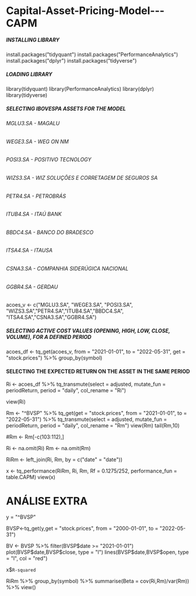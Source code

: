 # Capital-Asset-Pricing-Model---CAPM

##### *INSTALLING LIBRARY*
install.packages("tidyquant")
install.packages("PerformanceAnalytics")
install.packages("dplyr")
install.packages("tidyverse")

##### *LOADING LIBRARY*
library(tidyquant)
library(PerformanceAnalytics)
library(dplyr)
library(tidyverse)

##### *SELECTING IBOVESPA ASSETS FOR THE MODEL*
###### *MGLU3.SA - MAGALU*
###### *WEGE3.SA - WEG ON NM*
###### *POSI3.SA - POSITIVO TECNOLOGY*
###### *WIZS3.SA - WIZ SOLUÇÕES E CORRETAGEM DE SEGUROS SA*
###### *PETR4.SA - PETROBRÁS*
###### *ITUB4.SA - ITAÚ BANK*
###### *BBDC4.SA - BANCO DO BRADESCO*
###### *ITSA4.SA - ITAUSA*
###### *CSNA3.SA - COMPANHIA SIDERÚGICA NACIONAL*
###### *GGBR4.SA - GERDAU*
acoes_v <- c("MGLU3.SA", "WEGE3.SA", "POSI3.SA", "WIZS3.SA","PETR4.SA","ITUB4.SA","BBDC4.SA",
             "ITSA4.SA","CSNA3.SA","GGBR4.SA")

##### SELECTING ACTIVE COST VALUES (OPENING, HIGH, LOW, CLOSE, VOLUME), FOR A DEFINED PERIOD
acoes_df <- tq_get(acoes_v,
                   from = "2021-01-01", 
                   to = "2022-05-31", 
                   get = "stock.prices") %>% 
  group_by(symbol)

#### SELECTING THE EXPECTED RETURN ON THE ASSET IN THE SAME PERIOD
Ri <- acoes_df %>% tq_transmute(select = adjusted,
                                mutate_fun = periodReturn,
                                period = "daily",
                                col_rename = "Ri")

view(Ri)

Rm <- "^BVSP" %>%
  tq_get(get  = "stock.prices",
         from = "2021-01-01",
         to = "2022-05-31") %>%
  tq_transmute(select = adjusted,
               mutate_fun = periodReturn,
               period     = "daily",
               col_rename = "Rm")
view(Rm)
tail(Rm,10)

#Rm <- Rm[-c(103:112),]

Ri <- na.omit(Ri)
Rm <- na.omit(Rm)

RiRm <- left_join(Ri, Rm, by = c("date" = "date"))

x <- tq_performance(RiRm, Ri, Rm, Rf = 0.1275/252, performance_fun = table.CAPM)
view(x)

# ANÁLISE EXTRA
y = "^BVSP"

BVSP<-tq_get(y,get  = "stock.prices",
         from = "2000-01-01",
         to = "2022-05-31")

BV <- BVSP %>% filter(BVSP$date >= "2021-01-01")
plot(BVSP$date,BVSP$close, type = "l") 
lines(BVSP$date,BVSP$open, type = "l", col = "red")

x$`R-squared`

RiRm %>% group_by(symbol) %>% summarise(Beta = cov(Ri,Rm)/var(Rm)) %>% view()
